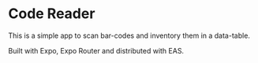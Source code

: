# Code Reader

This is a simple app to scan bar-codes and inventory them in a data-table.

Built with Expo, Expo Router and distributed with EAS.
